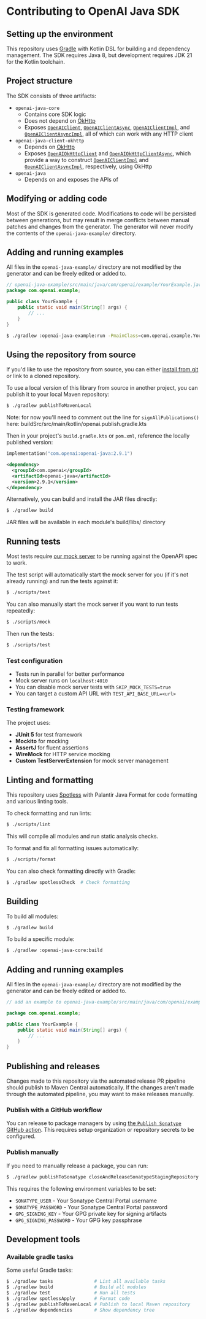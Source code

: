 # Contributing to OpenAI Java SDK

## Setting up the environment

This repository uses [Gradle](https://gradle.org/) with Kotlin DSL for building and dependency management. The SDK requires Java 8, but development requires JDK 21 for the Kotlin toolchain.

## Project structure

The SDK consists of three artifacts:

- `openai-java-core`
  - Contains core SDK logic
  - Does not depend on [OkHttp](https://square.github.io/okhttp)
  - Exposes [`OpenAIClient`](openai-java-core/src/main/kotlin/com/openai/client/OpenAIClient.kt), [`OpenAIClientAsync`](openai-java-core/src/main/kotlin/com/openai/client/OpenAIClientAsync.kt), [`OpenAIClientImpl`](openai-java-core/src/main/kotlin/com/openai/client/OpenAIClientImpl.kt), and [`OpenAIClientAsyncImpl`](openai-java-core/src/main/kotlin/com/openai/client/OpenAIClientAsyncImpl.kt), all of which can work with any HTTP client
- `openai-java-client-okhttp`
  - Depends on [OkHttp](https://square.github.io/okhttp)
  - Exposes [`OpenAIOkHttpClient`](openai-java-client-okhttp/src/main/kotlin/com/openai/client/okhttp/OpenAIOkHttpClient.kt) and [`OpenAIOkHttpClientAsync`](openai-java-client-okhttp/src/main/kotlin/com/openai/client/okhttp/OpenAIOkHttpClientAsync.kt), which provide a way to construct [`OpenAIClientImpl`](openai-java-core/src/main/kotlin/com/openai/client/OpenAIClientImpl.kt) and [`OpenAIClientAsyncImpl`](openai-java-core/src/main/kotlin/com/openai/client/OpenAIClientAsyncImpl.kt), respectively, using OkHttp
- `openai-java`
  - Depends on and exposes the APIs of

## Modifying or adding code

Most of the SDK is generated code. Modifications to code will be persisted between generations, but may
result in merge conflicts between manual patches and changes from the generator. The generator will never
modify the contents of the `openai-java-example/` directory.

## Adding and running examples

All files in the `openai-java-example/` directory are not modified by the generator and can be freely edited or added to.

```java
// openai-java-example/src/main/java/com/openai/example/YourExample.java
package com.openai.example;

public class YourExample {
    public static void main(String[] args) {
        // ...
    }
}
```

```sh
$ ./gradlew :openai-java-example:run -PmainClass=com.openai.example.YourExample
```

## Using the repository from source

If you'd like to use the repository from source, you can either [install from git](https://jitpack.io/) or link to a cloned repository.

To use a local version of this library from source in another project, you can publish it to your local Maven repository:

```sh
$ ./gradlew publishToMavenLocal
```

Note: for now you'll need to comment out the line for `signAllPublications()` here: buildSrc/src/main/kotlin/openai.publish.gradle.kts

Then in your project's `build.gradle.kts` or `pom.xml`, reference the locally published version:

<!-- x-release-please-start-version -->

```kotlin
implementation("com.openai:openai-java:2.9.1")
```

```xml
<dependency>
  <groupId>com.openai</groupId>
  <artifactId>openai-java</artifactId>
  <version>2.9.1</version>
</dependency>
```

<!-- x-release-please-end -->

Alternatively, you can build and install the JAR files directly:

```sh
$ ./gradlew build
```

JAR files will be available in each module's build/libs/ directory

## Running tests

Most tests require [our mock server](https://github.com/stoplightio/prism) to be running against the OpenAPI spec to work.

The test script will automatically start the mock server for you (if it's not already running) and run the tests against it:

```sh
$ ./scripts/test
```

You can also manually start the mock server if you want to run tests repeatedly:

```sh
$ ./scripts/mock
```

Then run the tests:

```sh
$ ./scripts/test

```

### Test configuration

- Tests run in parallel for better performance
- Mock server runs on `localhost:4010`
- You can disable mock server tests with `SKIP_MOCK_TESTS=true`
- You can target a custom API URL with `TEST_API_BASE_URL=<url>`

### Testing framework

The project uses:

- **JUnit 5** for test framework
- **Mockito** for mocking
- **AssertJ** for fluent assertions
- **WireMock** for HTTP service mocking
- **Custom TestServerExtension** for mock server management

## Linting and formatting

This repository uses [Spotless](https://github.com/diffplug/spotless) with Palantir Java Format for code formatting and various linting tools.

To check formatting and run lints:

```sh
$ ./scripts/lint
```

This will compile all modules and run static analysis checks.

To format and fix all formatting issues automatically:

```sh
$ ./scripts/format
```

You can also check formatting directly with Gradle:

```sh
$ ./gradlew spotlessCheck  # Check formatting
```

## Building

To build all modules:

```sh
$ ./gradlew build
```

To build a specific module:

```sh
$ ./gradlew :openai-java-core:build
```

## Adding and running examples

All files in the `openai-java-example/` directory are not modified by the generator and can be freely edited or added to.

```java
// add an example to openai-java-example/src/main/java/com/openai/example/<YourExample>.java

package com.openai.example;

public class YourExample {
    public static void main(String[] args) {
        // ...
    }
}
```

## Publishing and releases

Changes made to this repository via the automated release PR pipeline should publish to Maven Central automatically. If
the changes aren't made through the automated pipeline, you may want to make releases manually.

### Publish with a GitHub workflow

You can release to package managers by using [the `Publish Sonatype` GitHub action](https://www.github.com/openai/openai-java/actions/workflows/publish-sonatype.yml). This requires setup organization or repository secrets to be configured.

### Publish manually

If you need to manually release a package, you can run:

```sh
$ ./gradlew publishToSonatype closeAndReleaseSonatypeStagingRepository
```

This requires the following environment variables to be set:

- `SONATYPE_USER` - Your Sonatype Central Portal username
- `SONATYPE_PASSWORD` - Your Sonatype Central Portal password
- `GPG_SIGNING_KEY` - Your GPG private key for signing artifacts
- `GPG_SIGNING_PASSWORD` - Your GPG key passphrase

## Development tools

### Available gradle tasks

Some useful Gradle tasks:

```sh
$ ./gradlew tasks               # List all available tasks
$ ./gradlew build               # Build all modules
$ ./gradlew test                # Run all tests
$ ./gradlew spotlessApply       # Format code
$ ./gradlew publishToMavenLocal # Publish to local Maven repository
$ ./gradlew dependencies        # Show dependency tree
```
